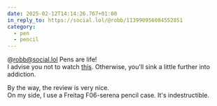 ```yaml
---
date: 2025-02-12T14:14:26.767+01:00
in_reply_to: https://social.lol/@robb/113990956084552851
category:
  - pen
  - pencil
---
```


@robb@social.lol Pens are life!  
I advise you not to watch [this](https://social.lol/@alienlebarge/113989775682422498). Otherwise, you'll sink a little further into addiction.  

By the way, the review is very nice.  
On my side, I use a Freitag F06-serena pencil case. It's indestructible.

